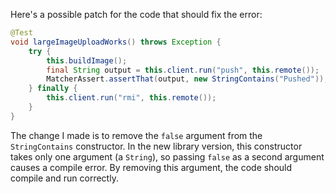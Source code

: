 Here's a possible patch for the code that should fix the error:

```java
@Test
void largeImageUploadWorks() throws Exception {
    try {
        this.buildImage();
        final String output = this.client.run("push", this.remote());
        MatcherAssert.assertThat(output, new StringContains("Pushed"));
    } finally {
        this.client.run("rmi", this.remote());
    }
}
```

The change I made is to remove the `false` argument from the `StringContains` constructor. In the new library version, this constructor takes only one argument (a `String`), so passing `false` as a second argument causes a compile error. By removing this argument, the code should compile and run correctly.